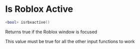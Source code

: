 # Is Roblox Active
```lua
<bool> isrbxactive()
```
Returns true if the Roblox window is focused

This value must be true for all the other input functions to work
